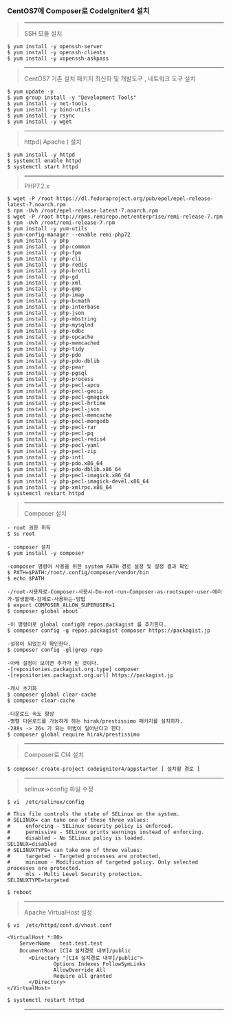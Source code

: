
### CentOS7에 Composer로 CodeIgniter4 설치
>-----------------------------------------------------------------------
> SSH 모듈 설치
```
$ yum install -y openssh-server
$ yum install -y openssh-clients
$ yum install -y vopenssh-askpass
```
>-----------------------------------------------------------------------
> CentOS7 기존 설치 패키지 최신화 및 개발도구 , 네트워크 도구 설치
>
```
$ yum update -y
$ yum group install -y "Development Tools"
$ yum install -y net-tools
$ yum install -y bind-utils
$ yum install -y rsync
$ yum install -y wget
```
>-----------------------------------------------------------------------
> httpd( Apache ) 설치
>
```
$ yum install -y httpd
$ systemctl enable httpd
$ systemctl start httpd
```
>-----------------------------------------------------------------------
> PHP7.2.x 
>
```
$ wget -P /root https://dl.fedoraproject.org/pub/epel/epel-release-latest-7.noarch.rpm
$ rpm -Uvh /root/epel-release-latest-7.noarch.rpm
$ wget -P /root http://rpms.remirepo.net/enterprise/remi-release-7.rpm
$ rpm -Uvh /root/remi-release-7.rpm
$ yum install -y yum-utils
$ yum-config-manager --enable remi-php72
$ yum install -y php
$ yum install -y php-common
$ yum install -y php-fpm
$ yum install -y php-cli
$ yum install -y php-redis
$ yum install -y php-brotli
$ yum install -y php-gd
$ yum install -y php-xml
$ yum install -y php-gmp
$ yum install -y php-imap
$ yum install -y php-bcmath
$ yum install -y php-interbase
$ yum install -y php-json
$ yum install -y php-mbstring
$ yum install -y php-mysqlnd
$ yum install -y php-odbc
$ yum install -y php-opcache
$ yum install -y php-memcached
$ yum install -y php-tidy
$ yum install -y php-pdo
$ yum install -y php-pdo-dblib
$ yum install -y php-pear
$ yum install -y php-pgsql
$ yum install -y php-process
$ yum install -y php-pecl-apcu
$ yum install -y php-pecl-geoip
$ yum install -y php-pecl-gmagick
$ yum install -y php-pecl-hrtime
$ yum install -y php-pecl-json
$ yum install -y php-pecl-memcache
$ yum install -y php-pecl-mongodb
$ yum install -y php-pecl-rar
$ yum install -y php-pecl-pq
$ yum install -y php-pecl-redis4
$ yum install -y php-pecl-yaml
$ yum install -y php-pecl-zip
$ yum install -y php-intl
$ yum install -y php-pdo.x86_64
$ yum install -y php-pdo-dblib.x86_64
$ yum install -y php-pecl-imagick.x86_64
$ yum install -y php-pecl-imagick-devel.x86_64
$ yum install -y php-xmlrpc.x86_64
$ systemctl restart httpd
```
>-----------------------------------------------------------------------
> Composer 설치
>
```
- root 권한 취득
$ su root

- composer 설치
$ yum install -y composer

-composer 명령어 사용을 위한 system PATH 경로 설정 및 설정 결과 확인
$ PATH=$PATH:/root/.config/composer/vendor/bin
$ echo $PATH

-/root-사용자로-Composer-사용시-Do-not-run-Composer-as-rootsuper-user-에러가-발생할때-강제로-사용하는-방법
$ export COMPOSER_ALLOW_SUPERUSER=1
$ composer global about

-이 명령어로 global config에 repos.packagist 를 추가한다.
$ composer config -g repos.packagist composer https://packagist.jp

-설정이 되었는지 확인한다.
$ composer config -gl|grep repo

-아래 설정이 보이면 추가가 된 것이다.
-[repositories.packagist.org.type] composer
-[repositories.packagist.org.url] https://packagist.jp

-캐시 초기화
$ composer global clear-cache
$ composer clear-cache

-다운로드 속도 향상
-병렬 다운로드를 가능하게 하는 hirak/prestissimo 패키지를 설치하자.
-288s -> 26s 가 되는 마법이 일어난다고 한다.
$ composer global require hirak/prestissimo

```
>-----------------------------------------------------------------------
> Composer로 CI4 설치
>
```
$ composer create-project codeigniter4/appstarter [ 설치할 경로 ]
```
>-----------------------------------------------------------------------
> selinux->config 파일 수정
>
```
$ vi  /etc/selinux/config 

# This file controls the state of SELinux on the system.
# SELINUX= can take one of these three values:
#     enforcing - SELinux security policy is enforced.
#     permissive - SELinux prints warnings instead of enforcing.
#     disabled - No SELinux policy is loaded.
SELINUX=disabled
# SELINUXTYPE= can take one of three values:
#     targeted - Targeted processes are protected,
#     minimum - Modification of targeted policy. Only selected processes are protected. 
#     mls - Multi Level Security protection.
SELINUXTYPE=targeted 

$ reboot
```
>-----------------------------------------------------------------------
> Apache VirtualHost 설정
>
```
$ vi  /etc/httpd/conf.d/vhost.conf

<VirtualHost *:80>
    ServerName   test.test.test
    DocumentRoot [CI4 설치경로 내부]/public
       <Directory "[CI4 설치경로 내부]/public">
               Options Indexes FollowSymLinks
               AllowOverride All
               Require all granted
       </Directory>
</VirtualHost>

$ systemctl restart httpd
```

>-----------------------------------------------------------------------

